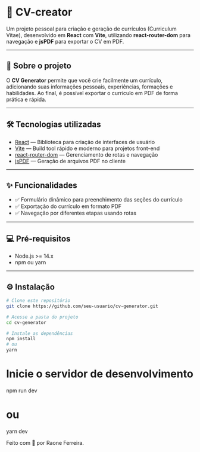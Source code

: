 # 💼 CV-creator

Um projeto pessoal para criação e geração de currículos (Curriculum Vitae), desenvolvido em **React** com **Vite**, utilizando **react-router-dom** para navegação e **jsPDF** para exportar o CV em PDF.

---

## 🚀 Sobre o projeto

O **CV Generator** permite que você crie facilmente um currículo, adicionando suas informações pessoais, experiências, formações e habilidades. Ao final, é possível exportar o currículo em PDF de forma prática e rápida.

---

## 🛠️ Tecnologias utilizadas

- [React](https://react.dev/) — Biblioteca para criação de interfaces de usuário
- [Vite](https://vitejs.dev/) — Build tool rápido e moderno para projetos front-end
- [react-router-dom](https://reactrouter.com/) — Gerenciamento de rotas e navegação
- [jsPDF](https://github.com/parallax/jsPDF) — Geração de arquivos PDF no cliente

---

## ✨ Funcionalidades

- ✅ Formulário dinâmico para preenchimento das seções do currículo
- ✅ Exportação do currículo em formato PDF
- ✅ Navegação por diferentes etapas usando rotas

---

## 💻 Pré-requisitos

- Node.js >= 14.x
- npm ou yarn

---

## ⚙️ Instalação

```bash
# Clone este repositório
git clone https://github.com/seu-usuario/cv-generator.git

# Acesse a pasta do projeto
cd cv-generator

# Instale as dependências
npm install
# ou
yarn
```

# Inicie o servidor de desenvolvimento

npm run dev
# ou
yarn dev

Feito com 💙 por Raone Ferreira.
